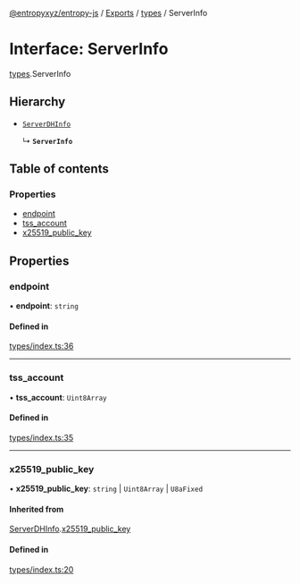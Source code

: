 [@entropyxyz/entropy-js](../README.md) / [Exports](../modules.md) / [types](../modules/types.md) / ServerInfo

# Interface: ServerInfo

[types](../modules/types.md).ServerInfo

## Hierarchy

- [`ServerDHInfo`](types.ServerDHInfo.md)

  ↳ **`ServerInfo`**

## Table of contents

### Properties

- [endpoint](types.ServerInfo.md#endpoint)
- [tss\_account](types.ServerInfo.md#tss_account)
- [x25519\_public\_key](types.ServerInfo.md#x25519_public_key)

## Properties

### endpoint

• **endpoint**: `string`

#### Defined in

[types/index.ts:36](https://github.com/entropyxyz/entropy-js/blob/a7aaa0c/src/types/index.ts#L36)

___

### tss\_account

• **tss\_account**: `Uint8Array`

#### Defined in

[types/index.ts:35](https://github.com/entropyxyz/entropy-js/blob/a7aaa0c/src/types/index.ts#L35)

___

### x25519\_public\_key

• **x25519\_public\_key**: `string` \| `Uint8Array` \| `U8aFixed`

#### Inherited from

[ServerDHInfo](types.ServerDHInfo.md).[x25519_public_key](types.ServerDHInfo.md#x25519_public_key)

#### Defined in

[types/index.ts:20](https://github.com/entropyxyz/entropy-js/blob/a7aaa0c/src/types/index.ts#L20)
